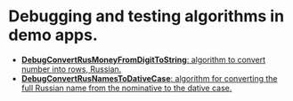 # Debugging and testing algorithms in demo apps.

 + [**DebugConvertRusMoneyFromDigitToString**: algorithm to convert number into rows, Russian.](DebugConvertRusMoneyFromDigitToString/)
 + [**DebugConvertRusNamesToDativeCase**: algorithm for converting the full Russian name from the nominative to the dative case.](DebugConvertRusNamesToDativeCase/)
